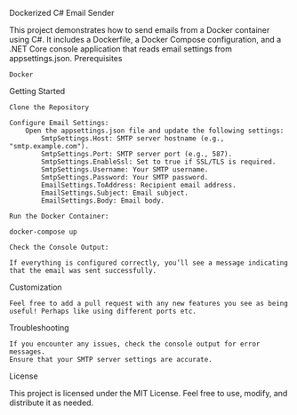 Dockerized C# Email Sender

This project demonstrates how to send emails from a Docker container using C#. It includes a Dockerfile, a Docker Compose configuration, and a .NET Core console application that reads email settings from appsettings.json.
Prerequisites

    Docker

Getting Started

    Clone the Repository

    Configure Email Settings:
        Open the appsettings.json file and update the following settings:
            SmtpSettings.Host: SMTP server hostname (e.g., "smtp.example.com").
            SmtpSettings.Port: SMTP server port (e.g., 587).
            SmtpSettings.EnableSsl: Set to true if SSL/TLS is required.
            SmtpSettings.Username: Your SMTP username.
            SmtpSettings.Password: Your SMTP password.
            EmailSettings.ToAddress: Recipient email address.
            EmailSettings.Subject: Email subject.
            EmailSettings.Body: Email body.

    Run the Docker Container:

    docker-compose up

    Check the Console Output:

    If everything is configured correctly, you’ll see a message indicating that the email was sent successfully.

Customization

    Feel free to add a pull request with any new features you see as being useful! Perhaps like using different ports etc.

Troubleshooting

    If you encounter any issues, check the console output for error messages.
    Ensure that your SMTP server settings are accurate.

License

This project is licensed under the MIT License. Feel free to use, modify, and distribute it as needed.